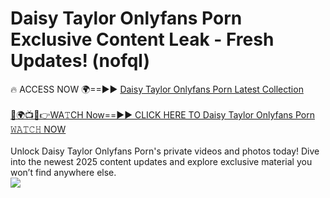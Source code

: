 # Daisy Taylor Onlyfans Porn Exclusive Content Leak - Fresh Updates! (nofql)

🔥 ACCESS NOW 🌍==►► <a href="https://tinyurl.com/kvy9nzfs" rel="nofollow">Daisy Taylor Onlyfans Porn Latest Collection</a>
<br><br>
[🔴🌍📺📱👉WA𝚃CH Now==►► CLICK HERE TO Daisy Taylor Onlyfans Porn 𝚆𝙰𝚃𝙲𝙷 NOW](https://tinyurl.com/kvy9nzfs)
<br><br>
Unlock Daisy Taylor Onlyfans Porn's private videos and photos today! Dive into the newest 2025 content updates and explore exclusive material you won’t find anywhere else.
<br>
<a href="https://tinyurl.com/kvy9nzfs" rel="nofollow" data-target="animated-image.originalLink"><img src="https://camo.githubusercontent.com/8a4f000d20f83aca3bf7ec5f350d767afa0574a8a352519fd8cfa583a6f93a33/68747470733a2f2f692e696d6775722e636f6d2f644a486b345a712e676966" data-canonical-src="https://i.imgur.com/dJHk4Zq.gif" style="max-width: 100%; display: inline-block;" data-target="animated-image.originalImage"></a>
<br>

